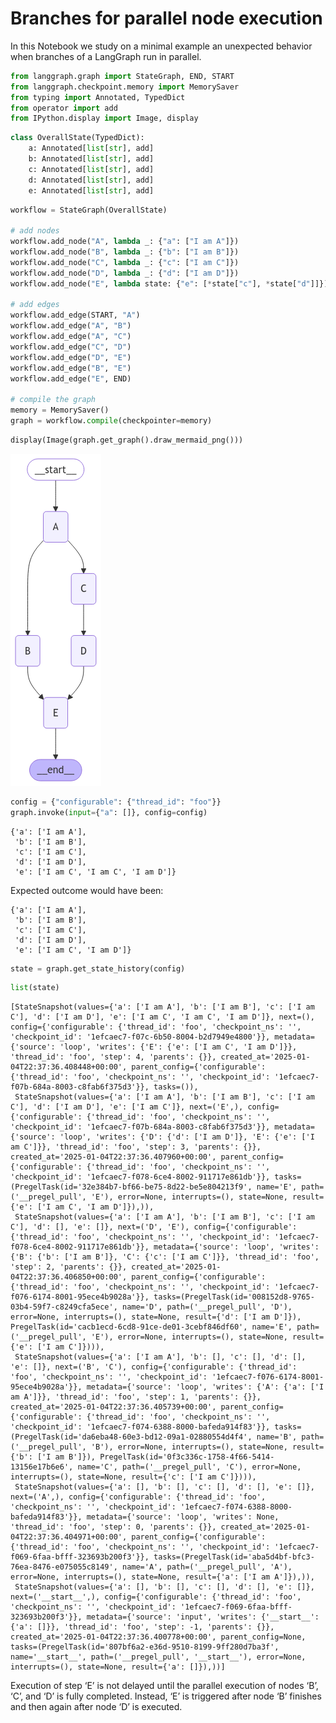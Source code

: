 # Branches for parallel node execution


<!-- WARNING: THIS FILE WAS AUTOGENERATED! DO NOT EDIT! -->

In this Notebook we study on a minimal example an unexpected behavior
when branches of a LangGraph run in parallel.

``` python
from langgraph.graph import StateGraph, END, START
from langgraph.checkpoint.memory import MemorySaver
from typing import Annotated, TypedDict
from operator import add
from IPython.display import Image, display
```

``` python
class OverallState(TypedDict):
    a: Annotated[list[str], add]
    b: Annotated[list[str], add]
    c: Annotated[list[str], add]
    d: Annotated[list[str], add]
    e: Annotated[list[str], add]
```

``` python
workflow = StateGraph(OverallState)

# add nodes
workflow.add_node("A", lambda _: {"a": ["I am A"]})
workflow.add_node("B", lambda _: {"b": ["I am B"]})
workflow.add_node("C", lambda _: {"c": ["I am C"]})
workflow.add_node("D", lambda _: {"d": ["I am D"]})
workflow.add_node("E", lambda state: {"e": [*state["c"], *state["d"]]})

# add edges
workflow.add_edge(START, "A")
workflow.add_edge("A", "B")
workflow.add_edge("A", "C")
workflow.add_edge("C", "D")
workflow.add_edge("D", "E")
workflow.add_edge("B", "E")
workflow.add_edge("E", END)

# compile the graph
memory = MemorySaver()
graph = workflow.compile(checkpointer=memory)
```

``` python
display(Image(graph.get_graph().draw_mermaid_png()))
```

![](02_parallel_files/figure-commonmark/cell-5-output-1.png)

``` python
config = {"configurable": {"thread_id": "foo"}}
graph.invoke(input={"a": []}, config=config)
```

    {'a': ['I am A'],
     'b': ['I am B'],
     'c': ['I am C'],
     'd': ['I am D'],
     'e': ['I am C', 'I am C', 'I am D']}

Expected outcome would have been:

    {'a': ['I am A'],
     'b': ['I am B'],
     'c': ['I am C'],
     'd': ['I am D'],
     'e': ['I am C', 'I am D']}

``` python
state = graph.get_state_history(config)
```

``` python
list(state)
```

    [StateSnapshot(values={'a': ['I am A'], 'b': ['I am B'], 'c': ['I am C'], 'd': ['I am D'], 'e': ['I am C', 'I am C', 'I am D']}, next=(), config={'configurable': {'thread_id': 'foo', 'checkpoint_ns': '', 'checkpoint_id': '1efcaec7-f07c-6b50-8004-b2d7949e4800'}}, metadata={'source': 'loop', 'writes': {'E': {'e': ['I am C', 'I am D']}}, 'thread_id': 'foo', 'step': 4, 'parents': {}}, created_at='2025-01-04T22:37:36.408448+00:00', parent_config={'configurable': {'thread_id': 'foo', 'checkpoint_ns': '', 'checkpoint_id': '1efcaec7-f07b-684a-8003-c8fab6f375d3'}}, tasks=()),
     StateSnapshot(values={'a': ['I am A'], 'b': ['I am B'], 'c': ['I am C'], 'd': ['I am D'], 'e': ['I am C']}, next=('E',), config={'configurable': {'thread_id': 'foo', 'checkpoint_ns': '', 'checkpoint_id': '1efcaec7-f07b-684a-8003-c8fab6f375d3'}}, metadata={'source': 'loop', 'writes': {'D': {'d': ['I am D']}, 'E': {'e': ['I am C']}}, 'thread_id': 'foo', 'step': 3, 'parents': {}}, created_at='2025-01-04T22:37:36.407960+00:00', parent_config={'configurable': {'thread_id': 'foo', 'checkpoint_ns': '', 'checkpoint_id': '1efcaec7-f078-6ce4-8002-911717e861db'}}, tasks=(PregelTask(id='32e384b7-bf66-be75-8d22-be5e804213f9', name='E', path=('__pregel_pull', 'E'), error=None, interrupts=(), state=None, result={'e': ['I am C', 'I am D']}),)),
     StateSnapshot(values={'a': ['I am A'], 'b': ['I am B'], 'c': ['I am C'], 'd': [], 'e': []}, next=('D', 'E'), config={'configurable': {'thread_id': 'foo', 'checkpoint_ns': '', 'checkpoint_id': '1efcaec7-f078-6ce4-8002-911717e861db'}}, metadata={'source': 'loop', 'writes': {'B': {'b': ['I am B']}, 'C': {'c': ['I am C']}}, 'thread_id': 'foo', 'step': 2, 'parents': {}}, created_at='2025-01-04T22:37:36.406850+00:00', parent_config={'configurable': {'thread_id': 'foo', 'checkpoint_ns': '', 'checkpoint_id': '1efcaec7-f076-6174-8001-95ece4b9028a'}}, tasks=(PregelTask(id='008152d8-9765-03b4-59f7-c8249cfa5ece', name='D', path=('__pregel_pull', 'D'), error=None, interrupts=(), state=None, result={'d': ['I am D']}), PregelTask(id='cacb1ecd-6cd8-91ce-de01-3cebf846df60', name='E', path=('__pregel_pull', 'E'), error=None, interrupts=(), state=None, result={'e': ['I am C']}))),
     StateSnapshot(values={'a': ['I am A'], 'b': [], 'c': [], 'd': [], 'e': []}, next=('B', 'C'), config={'configurable': {'thread_id': 'foo', 'checkpoint_ns': '', 'checkpoint_id': '1efcaec7-f076-6174-8001-95ece4b9028a'}}, metadata={'source': 'loop', 'writes': {'A': {'a': ['I am A']}}, 'thread_id': 'foo', 'step': 1, 'parents': {}}, created_at='2025-01-04T22:37:36.405739+00:00', parent_config={'configurable': {'thread_id': 'foo', 'checkpoint_ns': '', 'checkpoint_id': '1efcaec7-f074-6388-8000-bafeda914f83'}}, tasks=(PregelTask(id='da6eba48-60e3-bd12-09a1-02880554d4f4', name='B', path=('__pregel_pull', 'B'), error=None, interrupts=(), state=None, result={'b': ['I am B']}), PregelTask(id='0f3c336c-1758-4f66-5414-13156e17b6e6', name='C', path=('__pregel_pull', 'C'), error=None, interrupts=(), state=None, result={'c': ['I am C']}))),
     StateSnapshot(values={'a': [], 'b': [], 'c': [], 'd': [], 'e': []}, next=('A',), config={'configurable': {'thread_id': 'foo', 'checkpoint_ns': '', 'checkpoint_id': '1efcaec7-f074-6388-8000-bafeda914f83'}}, metadata={'source': 'loop', 'writes': None, 'thread_id': 'foo', 'step': 0, 'parents': {}}, created_at='2025-01-04T22:37:36.404971+00:00', parent_config={'configurable': {'thread_id': 'foo', 'checkpoint_ns': '', 'checkpoint_id': '1efcaec7-f069-6faa-bfff-323693b200f3'}}, tasks=(PregelTask(id='aba5d4bf-bfc3-76ea-8476-e075055c8149', name='A', path=('__pregel_pull', 'A'), error=None, interrupts=(), state=None, result={'a': ['I am A']}),)),
     StateSnapshot(values={'a': [], 'b': [], 'c': [], 'd': [], 'e': []}, next=('__start__',), config={'configurable': {'thread_id': 'foo', 'checkpoint_ns': '', 'checkpoint_id': '1efcaec7-f069-6faa-bfff-323693b200f3'}}, metadata={'source': 'input', 'writes': {'__start__': {'a': []}}, 'thread_id': 'foo', 'step': -1, 'parents': {}}, created_at='2025-01-04T22:37:36.400778+00:00', parent_config=None, tasks=(PregelTask(id='807bf6a2-e36d-9510-8199-9ff280d7ba3f', name='__start__', path=('__pregel_pull', '__start__'), error=None, interrupts=(), state=None, result={'a': []}),))]

Execution of step ‘E’ is not delayed until the parallel execution of
nodes ‘B’, ‘C’, and ‘D’ is fully completed. Instead, ‘E’ is triggered
after node ‘B’ finishes and then again after node ‘D’ is executed.
